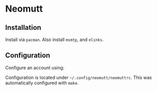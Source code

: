 # Neomutt

## Installation

Install via `pacman`. Also install `msmtp`, and `elinks`.

## Configuration

Configure an account using:


Configuration is located under `~/.config/neomutt/neomuttrc`. This was automatically configured with
`make`.

